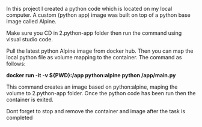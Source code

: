 In this project I created a python code which is located on my local computer. A custom (python app) image was built on top of a python base image called Alpine.

Make sure you CD in 2.python-app folder then run the command using visual studio code.

Pull the latest python Alpine image from docker hub. Then you can map the local python file as volume mapping to the container. The command as follows:

**docker run -it -v ${PWD}:/app python:alpine python /app/main.py**

This command creates an image based on python:alpine, maping the volume to 2.python-app folder. Once the python code has been run then the container is exited. 

Dont forget to stop and remove the container and image after the task is completed
